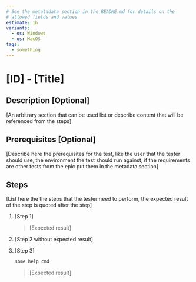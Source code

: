 ```yaml
---
# See the metatadata section in the README.md for details on the
# allowed fields and values
estimate: 1h
variants:
  - os: Windows
  - os: MacOS
tags:
  - something
---
```


# [ID] - [Title]

## Description [Optional]

[An arbitrary section that can be used list or describe content that will be referenced from the steps]

## Prerequisites [Optional]

[Describe here the prerequisites for the test, like the user that the tester should use, the environment the test should run against, if the requirements are other tests from the epic put them in the metadata section]

## Steps

[List here the the steps that the tester need to perform, the expected result of the step is quoted after the step]

1. [Step 1]

   > [Expected result]

2. [Step 2 without expected result]

3. [Step 3]

   ```bash
   some help cmd
   ```

   > [Expected result]
